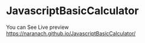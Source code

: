 # JavascriptBasicCalculator
You can See Live preview  https://naranach.github.io/JavascriptBasicCalculator/
